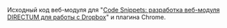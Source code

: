 Исходный код веб-модуля для "[Code Snippets: разработка веб-модуля DIRECTUM для работы с Dropbox](https://club.directum.ru/post/746)" и плагина Chrome.
